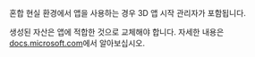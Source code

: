 ﻿혼합 현실 환경에서 앱을 사용하는 경우 3D 앱 시작 관리자가 포함됩니다.

생성된 자산은 앱에 적합한 것으로 교체해야 합니다. 자세한 내용은 [docs.microsoft.com](https://docs.microsoft.com/windows/mixed-reality/3d-app-launcher-design-guidance)에서 알아보십시오.
